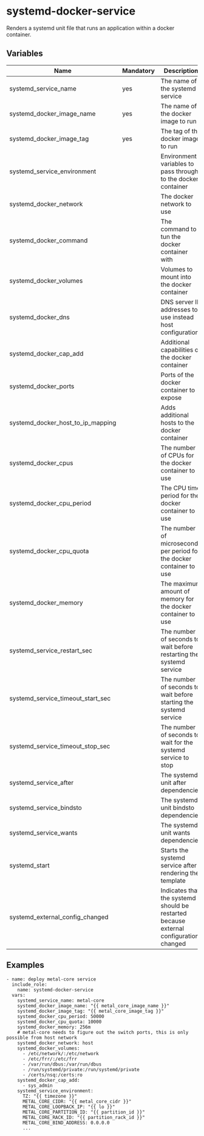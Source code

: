 # systemd-docker-service

Renders a systemd unit file that runs an application within a docker container.

## Variables

| Name                              | Mandatory | Description                                                                           |
| --------------------------------- | --------- | ------------------------------------------------------------------------------------- |
| systemd_service_name              | yes       | The name of the systemd service                                                       |
| systemd_docker_image_name         | yes       | The name of the docker image to run                                                   |
| systemd_docker_image_tag          | yes       | The tag of the docker image to run                                                    |
| systemd_service_environment       |           | Environment variables to pass through to the docker container                         |
| systemd_docker_network            |           | The docker network to use                                                             |
| systemd_docker_command            |           | The command to tun the docker container with                                          |
| systemd_docker_volumes            |           | Volumes to mount into the docker container                                            |
| systemd_docker_dns                |           | DNS server IP addresses to use instead host configuration                             |
| systemd_docker_cap_add            |           | Additional capabilities of the docker container                                       |
| systemd_docker_ports              |           | Ports of the docker container to expose                                               |
| systemd_docker_host_to_ip_mapping |           | Adds additional hosts to the docker container                                         |
| systemd_docker_cpus               |           | The number of CPUs for the docker container to use                                    |
| systemd_docker_cpu_period         |           | The CPU time period for the docker container to use                                   |
| systemd_docker_cpu_quota          |           | The number of microseconds per period for the docker container to use                 |
| systemd_docker_memory             |           | The maximum amount of memory for the docker container to use                          |
| systemd_service_restart_sec       |           | The number of seconds to wait before restarting the systemd service                   |
| systemd_service_timeout_start_sec |           | The number of seconds to wait before starting the systemd service                     |
| systemd_service_timeout_stop_sec  |           | The number of seconds to wait for the systemd service to stop                         |
| systemd_service_after             |           | The systemd unit after dependencies                                                   |
| systemd_service_bindsto           |           | The systemd unit bindsto dependencies                                                 |
| systemd_service_wants             |           | The systemd unit wants dependencies                                                   |
| systemd_start                     |           | Starts the systemd service after rendering the template                               |
| systemd_external_config_changed   |           | Indicates that the systemd should be restarted because external configuration changed |

## Examples

```
- name: deploy metal-core service
  include_role:
    name: systemd-docker-service
  vars:
    systemd_service_name: metal-core
    systemd_docker_image_name: "{{ metal_core_image_name }}"
    systemd_docker_image_tag: "{{ metal_core_image_tag }}"
    systemd_docker_cpu_period: 50000
    systemd_docker_cpu_quota: 10000
    systemd_docker_memory: 256m
    # metal-core needs to figure out the switch ports, this is only possible from host network
    systemd_docker_network: host
    systemd_docker_volumes:
      - /etc/network/:/etc/network
      - /etc/frr/:/etc/frr
      - /var/run/dbus:/var/run/dbus
      - /run/systemd/private:/run/systemd/private
      - /certs/nsq:/certs:ro
    systemd_docker_cap_add:
      - sys_admin
    systemd_service_environment:
      TZ: "{{ timezone }}"
      METAL_CORE_CIDR: "{{ metal_core_cidr }}"
      METAL_CORE_LOOPBACK_IP: "{{ lo }}"
      METAL_CORE_PARTITION_ID: "{{ partition_id }}"
      METAL_CORE_RACK_ID: "{{ partition_rack_id }}"
      METAL_CORE_BIND_ADDRESS: 0.0.0.0
      ...
```
